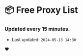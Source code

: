 # :package: Free Proxy List
### Updated every 15 minutes.

- Last updated: `2024-05-13 14:30`

:heart:
